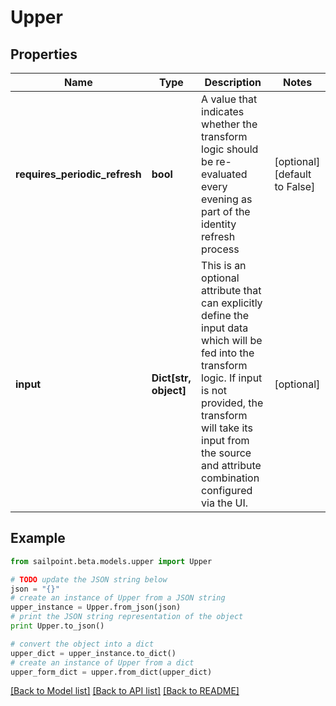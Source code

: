 # Upper


## Properties

Name | Type | Description | Notes
------------ | ------------- | ------------- | -------------
**requires_periodic_refresh** | **bool** | A value that indicates whether the transform logic should be re-evaluated every evening as part of the identity refresh process | [optional] [default to False]
**input** | **Dict[str, object]** | This is an optional attribute that can explicitly define the input data which will be fed into the transform logic. If input is not provided, the transform will take its input from the source and attribute combination configured via the UI. | [optional] 

## Example

```python
from sailpoint.beta.models.upper import Upper

# TODO update the JSON string below
json = "{}"
# create an instance of Upper from a JSON string
upper_instance = Upper.from_json(json)
# print the JSON string representation of the object
print Upper.to_json()

# convert the object into a dict
upper_dict = upper_instance.to_dict()
# create an instance of Upper from a dict
upper_form_dict = upper.from_dict(upper_dict)
```
[[Back to Model list]](../README.md#documentation-for-models) [[Back to API list]](../README.md#documentation-for-api-endpoints) [[Back to README]](../README.md)


